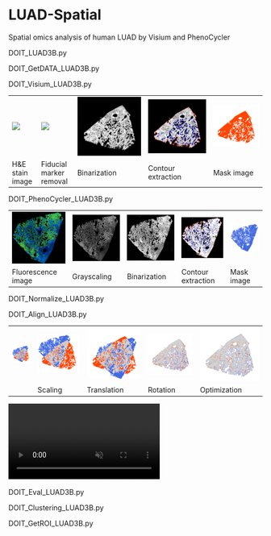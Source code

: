 # LUAD-Spatial
Spatial omics analysis of human LUAD by Visium and PhenoCycler

DOIT_LUAD3B.py

DOIT_GetDATA_LUAD3B.py

DOIT_Visium_LUAD3B.py

<table>
<tr>
<td><img src="img/visium/FFPE_LUAD_3_B-Visium_00.png"></td>
<td><img src="img/visium/FFPE_LUAD_3_B-Visium_tr_gray_with_circle_bgr.png"></td>
<td><img src="img/visium/FFPE_LUAD_3_B-Visium_tr_gray_without_circle_nega_bin.png"></td>
<td><img src="img/visium/FFPE_LUAD_3_B-Visium_tr_gray_without_circle_nega_bin_bgr_cont.png"></td>
<td><img src="img/visium/FFPE_LUAD_3_B-Visium_tr_gray_without_circle_nega_mask_with_hole_bgr.png"></td>
</tr>
<tr>
<td>H&E stain image</td>
<td>Fiducial marker removal</td>
<td>Binarization</td>
<td>Contour extraction</td>
<td>Mask image</td>
</tr>
</table>


DOIT_PhenoCycler_LUAD3B.py

<table>
<tr>
<td><img src="img/phenocycler/FFPE_LUAD_3_B-PhenoCycler-MULTI_bgr_bb_01.png"></td>
<td><img src="img/phenocycler/FFPE_LUAD_3_B-PhenoCycler-MULTI_gray_nega_01.png"></td>
<td><img src="img/phenocycler/FFPE_LUAD_3_B-PhenoCycler-MULTI_gray_nega_bin_01.png"></td>
<td><img src="img/phenocycler/FFPE_LUAD_3_B-PhenoCycler-MULTI_gray_nega_bin_dilate_erode_dilate_cont_01.png"></td>
<td><img src="img/phenocycler/FFPE_LUAD_3_B-PhenoCycler-MULTI_gray_nega_mask_with_hole_bgr_01.png"></td>
</tr>
<tr>
<td>Fluorescence image</td>
<td>Grayscaling</td>
<td>Binarization</td>
<td>Contour extraction</td>
<td>Mask image</td>
</tr>
</table>


DOIT_Normalize_LUAD3B.py

DOIT_Align_LUAD3B.py

<table>
<tr>
<td><img src="img/align/FFPE_LUAD_3_B_init_wh.png" ></t>
<td><img src="img/align/FFPE_LUAD_3_B_zoom_wh.png"></td>
<td><img src="img/align/FFPE_LUAD_3_B_shift_wh.png"></td>
<td><img src="img/align/FFPE_LUAD_3_B_rotate_wh.png"></td>
<td><img src="img/align/FFPE_LUAD_3_B_opt_wh.png"></td>
</tr>
<tr>
<td></td>
<td>Scaling</td>
<td>Translation</td>
<td>Rotation</td>
<td>Optimization</td>
</tr>
</table>

<video controls src="img/align/FFPE_LUAD_3_B_transition_wh_200.mp4" muted="false"></video>

DOIT_Eval_LUAD3B.py

DOIT_Clustering_LUAD3B.py

DOIT_GetROI_LUAD3B.py





